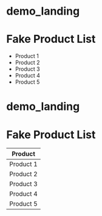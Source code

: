 # demo_landing

# Fake Product List

- Product 1
- Product 2
- Product 3
- Product 4
- Product 5

# demo_landing

# Fake Product List

| Product |
|---------|
| Product 1 |
| Product 2 |
| Product 3 |
| Product 4 |
| Product 5 |
